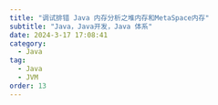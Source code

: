 ```yaml
---
title: "调试排错 Java 内存分析之堆内存和MetaSpace内存"
subtitle: "Java，Java开发，Java 体系"
date: 2024-3-17 17:08:41
category:
  - Java
tag:
  - Java
  - JVM
order: 13
---
```

